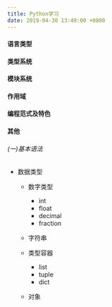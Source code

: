 ```yaml
---
title: Python学习
date: 2019-04-30 13:49:00 +0800
---
```

#### 语言类型
#### 类型系统
#### 模块系统
#### 作用域
#### 编程范式及特色
#### 其他
###### (一)基本语法
+ 数据类型
    + 数字类型
        + int
        + float
        + decimal
        + fraction

    + 字符串
    + 类型容器
        + list
        + tuple
        + dict
    + 对象